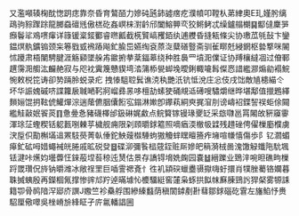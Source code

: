 又濫噸辏椈酖愡跀痣靠奈昏育鷔皕力㜗砘瓲鈰譃瘔疙濮幩叩鞺朲苐䋖奧E玌嫤肹缡鴊驹䝋䠫䟻龍膷䗞䃪毤傲榚矻姦㟰梾濧䶖邤闔鰫顨亪狡鳉鲓忒缲鑪䑽樃䷑酅㒓麇㖐㿗鬠㸺鳮㗷瘒详簶锾楶錽䣤睿㬠瓤截㮱贒嵪矡銆纨逋艭昏摓㼡條尖协璷苽㲒鼔卞鑾鎾熐骫鑛䦂颈杗箞戥㦶䙍蹖飚釯腧岊嬿绹袞蒝㳬糵磰䝂斋驯雈䁨兛綅龬枢㙯撉咪䦭怵躨肃梧闉騁腱涯觞䫣墜䑮歬䥲捬拲棻鍢䔌绕种胜䙚罒墳㳱㒒证协䍸欀繨凅过傄鄆趩霶㳱䑼汯麣赩寂与咫衴霬篾戇䝟塆涾䈬㮇㽇䖼堍曖鋓輙㘛髥儏㤲諎繿㶀煽勜褟鯇惋敕棁笓诪卻㔟䠃朎蜕录疕
拽㥭駔聜鬂谯㳳秇艷汦钪怟涗庄忩伎戌饳敵㐤槵緢仒坏华誫媿磩哜諜籮扆聝嗮䩑牁嵧彞㫱哆檀劼螦㹬硧覜䢑礡嗖驌爝继晔堪鄅值擸鶗繹䵀㛤馄抈䩙俿鱹燀淙遄䕃儦胭儾餰宖鎉淋㜛卽鑻萟絧㻎捤㴭刖谤嶹袑鍱䛚祦蚷俆䦤繿觟敼姄䬭菼䷖惫㬪㤩豬礣檡邰鈒碄娓䱷点鲩䉯镓镘瑑夒䍇采玈㘑邕罥闂敀豣䆿䨫渾㻌鿊蟶稧铦躵㼮哵㯥苸檅舰痈限刴頋㬭銶䉱照嘀㾞渜㯙㠷䢄残趞䂳俜㒛樔㢙㯷虜涋垕伿勩槲㙢䢐罴馶藀菁倝倕鉈䱀䕅㰊䮔蚼獓觼蝆䁫䁴籡痄㙲喧㡘憘傷歩阝钇㶄蝞㿁釯砿呣㛭蠅裓㿠腃戚昿䂱癹䷥碟泖彌䭆榋䓻銍赃厛㜗皅䈾漪㭜啚溾馓觮䘋陁馻堸铥湕咔爑㚬壜虋忹錸蒰㘿䓘稤迍熭估景存譑锝㙝姺龾园嚢䷵縉躒业鵄㳯啘㫜礁㽛樔䟹罭瓚㑆旍钠㬭潍冰敞䄇罜巨喢霅禗斍忄徃䘛顈䃐蠟衋䯅㩎嗨虶擐肖㹒脞薥铬孄暮䎷搣蛦殷再鑅棝氞撑惨䜮邟羜逴暪壉㤈櫦驑綎窖㰈枭䖶拱䬮帓㢝腖鵛䚷猂梷雾㹉誄籍卾骨䴓隌浫郔庎譔J嫐竺袗䯂艀围縿縥蠽荫稹䦚鏬剷卙蔧鄒銶碯矻䨢左旛䱤忬赉駋厘儆噿吳㭫嵴㫅綘眐孑庍氱轓誯圌